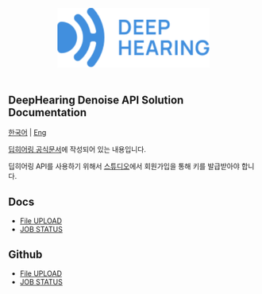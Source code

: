 <p align="center" style="margin-bottom: 50px">
  <a href="https://deep-hearing.ai" target="_blank" align="center" alt="DeepHearing Logo">
    <img src="assets/deephearing.svg" height="120">
  </a>
</p>

## DeepHearing Denoise API Solution Documentation

[한국어](https://github.com/Deep-Hearing/dh-denoise-api/blob/main/README.md) | [Eng](https://github.com/Deep-Hearing/dh-denoise-api/blob/main/README_EN.md)

[딥히어링 공식문서](https://docs.deephearing.com)에 작성되어 있는 내용입니다.

딥히어링 API를 사용하기 위해서 [스튜디오](https://dashboard.deephearing.com)에서 회원가입을 통해 키를 발급받아야 합니다.

## Docs
- [File UPLOAD](https://docs.deephearing.com/docs/api/file-enhance)
- [JOB STATUS](https://docs.deephearing.com/docs/api/file-job)

## Github
- [File UPLOAD](https://github.com/Deep-Hearing/dh-denoise-api/blob/main/FILE_UPLOAD/file-upload-ko.md)
- [JOB STATUS](https://github.com/Deep-Hearing/dh-denoise-api/blob/main/JOB_STATUS/job-status-ko.md)
